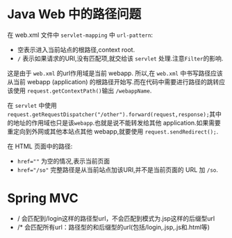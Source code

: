 Java Web 中的路径问题
===============

在 web.xml 文件中 `servlet-mapping` 中 `url-pattern`:
- 空表示进入当前站点的根路径,context root.
- `/` 表示如果请求的URI,没有匹配项,就交给该 `servlet` 处理.注意`Filter`的影响.

这是由于 `web.xml` 的url作用域是当前 webapp. 所以,在 `web.xml` 中书写路径应该从当前 webapp (application) 的根路径开始写.而在代码中需要进行路径的跳转应该使用 `request.getContextPath()`输出 `/webappName`.

在 `servlet` 中使用`request.getRequestDispatcher("/other").forward(request,response);`其中的地址的作用域也只是该`webapp`.也就是说不能转发给其他 application.如果需要重定向到外网或其他本站点其他 webapp,就要使用 `request.sendRedirect();`.

在 HTML 页面中的路径:
- `href=""` 为空的情况,表示当前页面
- `href="/so"` 完整路径是从当前站点加该URI,并不是当前页面的 URL 加 `/so`.

# Spring MVC 
- <url-pattern>/</url-pattern> 会匹配到/login这样的路径型url，不会匹配到模式为.jsp这样的后缀型url
- <url-pattern>/*</url-pattern> 会匹配所有url：路径型的和后缀型的url(包括/login,.jsp,.js和.html等) 
